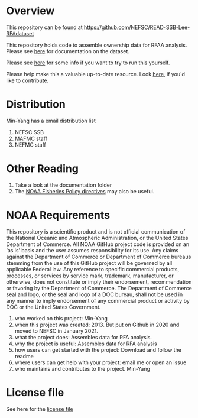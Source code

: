 # Overview
This repository can be found at https://github.com/NEFSC/READ-SSB-Lee-RFAdataset

This repository holds code to assemble ownership data for RFAA analysis.  
Please see [here](/documentation/output_documentation/output_data_description.md) for documentation on the dataset.

Please see [here](https://github.com/NEFSC/READ-SSB-Lee-project-template-instructions) for some info if you want to try to run this yourself.

Please help make this a valuable up-to-date resource.  Look [here](https://github.com/NEFSC/READ-SSB-Lee-WorkingEfficiently), if you'd like to contribute. 



# Distribution
Min-Yang has a email distribution list
1. NEFSC SSB
1. MAFMC staff
1. NEFMC staff


# Other Reading
1. Take a look at the documentation folder
1. The [NOAA Fisheries Policy directives](https://www.fisheries.noaa.gov/national/laws-and-policies/fisheries-management-policy-directives) may also be useful.  

# NOAA Requirements
This repository is a scientific product and is not official communication of the National Oceanic and Atmospheric Administration, or the United States Department of Commerce. All NOAA GitHub project code is provided on an ‘as is’ basis and the user assumes responsibility for its use. Any claims against the Department of Commerce or Department of Commerce bureaus stemming from the use of this GitHub project will be governed by all applicable Federal law. Any reference to specific commercial products, processes, or services by service mark, trademark, manufacturer, or otherwise, does not constitute or imply their endorsement, recommendation or favoring by the Department of Commerce. The Department of Commerce seal and logo, or the seal and logo of a DOC bureau, shall not be used in any manner to imply endorsement of any commercial product or activity by DOC or the United States Government.


1. who worked on this project:  Min-Yang
1. when this project was created: 2013. But put on Github in 2020 and moved to NEFSC in January 2021. 
1. what the project does: Assembles data for RFA analysis. 
1. why the project is useful:  Assembles data for RFA analysis 
1. how users can get started with the project: Download and follow the readme
1. where users can get help with your project:  email me or open an issue
1. who maintains and contributes to the project. Min-Yang

# License file
See here for the [license file](License.txt)
